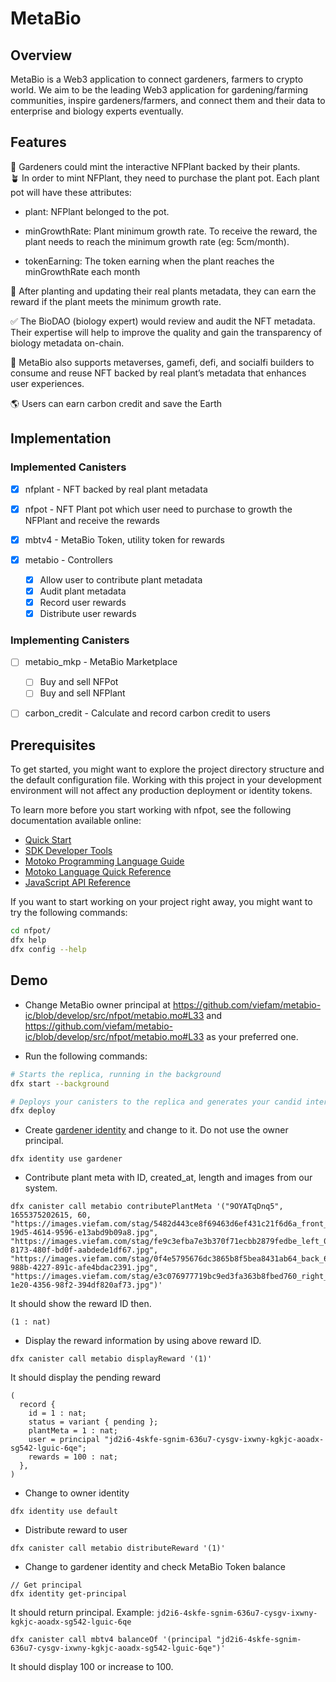 # MetaBio

## Overview

MetaBio is a Web3 application to connect gardeners, farmers to crypto world. We aim to be the leading Web3 application for gardening/farming communities, inspire gardeners/farmers, and connect them and their data to enterprise and biology experts eventually.

## Features

🌱 Gardeners could mint the interactive NFPlant backed by their plants.  
🪴 In order to mint NFPlant, they need to purchase the plant pot. Each plant pot will have these attributes:

- plant: NFPlant belonged to the pot.

- minGrowthRate: Plant minimum growth rate. To receive the reward, the plant needs to reach the minimum growth rate (eg: 5cm/month).

- tokenEarning: The token earning when the plant reaches the minGrowthRate each month

🏅 After planting and updating their real plants metadata, they can earn the reward if the plant meets the minimum growth rate.

✅ The BioDAO (biology expert) would review and audit the NFT metadata. Their expertise will help to improve the quality and gain the transparency of biology metadata on-chain.

🚀 MetaBio also supports metaverses, gamefi, defi, and socialfi builders to consume and reuse NFT backed by real plant’s metadata that enhances user experiences.

🌎 Users can earn carbon credit and save the Earth

## Implementation

### Implemented Canisters

- [x] nfplant - NFT backed by real plant metadata
- [x] nfpot - NFT Plant pot which user need to purchase to growth the NFPlant and receive the rewards
- [x] mbtv4 - MetaBio Token, utility token for rewards
- [x] metabio - Controllers

  - [x] Allow user to contribute plant metadata
  - [x] Audit plant metadata
  - [x] Record user rewards
  - [x] Distribute user rewards

### Implementing Canisters

- [ ] metabio_mkp - MetaBio Marketplace

  - [ ] Buy and sell NFPot
  - [ ] Buy and sell NFPlant

- [ ] carbon_credit - Calculate and record carbon credit to users

## Prerequisites

To get started, you might want to explore the project directory structure and the default configuration file. Working with this project in your development environment will not affect any production deployment or identity tokens.

To learn more before you start working with nfpot, see the following documentation available online:

- [Quick Start](https://sdk.dfinity.org/docs/quickstart/quickstart-intro.html)
- [SDK Developer Tools](https://sdk.dfinity.org/docs/developers-guide/sdk-guide.html)
- [Motoko Programming Language Guide](https://sdk.dfinity.org/docs/language-guide/motoko.html)
- [Motoko Language Quick Reference](https://sdk.dfinity.org/docs/language-guide/language-manual.html)
- [JavaScript API Reference](https://erxue-5aaaa-aaaab-qaagq-cai.raw.ic0.app)

If you want to start working on your project right away, you might want to try the following commands:

```bash
cd nfpot/
dfx help
dfx config --help
```

## Demo

- Change MetaBio owner principal at https://github.com/viefam/metabio-ic/blob/develop/src/nfpot/metabio.mo#L33 and https://github.com/viefam/metabio-ic/blob/develop/src/nfpot/metabio.mo#L33 as your preferred one.

- Run the following commands:

```bash
# Starts the replica, running in the background
dfx start --background

# Deploys your canisters to the replica and generates your candid interface
dfx deploy
```

- Create [gardener identity](https://internetcomputer.org/docs/current/references/cli-reference/dfx-identity) and change to it. Do not use the owner principal.

```
dfx identity use gardener
```

- Contribute plant meta with ID, created_at, length and images from our system.

```
dfx canister call metabio contributePlantMeta '("9OYATqDnq5", 1655375202615, 60, "https://images.viefam.com/stag/5482d443ce8f69463d6ef431c21f6d6a_front_315cf7a0-19d5-4614-9596-e13abd9b09a8.jpg", "https://images.viefam.com/stag/fe9c3efba7e3b370f71ecbb2879fedbe_left_07703946-8173-480f-bd0f-aabdede1df67.jpg", "https://images.viefam.com/stag/0f4e5795676dc3865b8f5bea8431ab64_back_6223f4f4-988b-4227-891c-afe4bdac2391.jpg", "https://images.viefam.com/stag/e3c076977719bc9ed3fa363b8fbed760_right_452d2966-1e20-4356-98f2-394df820af73.jpg")'
```

It should show the reward ID then.

```
(1 : nat)
```

- Display the reward information by using above reward ID.

```
dfx canister call metabio displayReward '(1)'
```

It should display the pending reward

```
(
  record {
    id = 1 : nat;
    status = variant { pending };
    plantMeta = 1 : nat;
    user = principal "jd2i6-4skfe-sgnim-636u7-cysgv-ixwny-kgkjc-aoadx-sg542-lguic-6qe";
    rewards = 100 : nat;
  },
)
```

- Change to owner identity

```
dfx identity use default
```

- Distribute reward to user

```
dfx canister call metabio distributeReward '(1)'
```

- Change to gardener identity and check MetaBio Token balance

```
// Get principal
dfx identity get-principal
```

It should return principal. Example: `jd2i6-4skfe-sgnim-636u7-cysgv-ixwny-kgkjc-aoadx-sg542-lguic-6qe`

```
dfx canister call mbtv4 balanceOf '(principal "jd2i6-4skfe-sgnim-636u7-cysgv-ixwny-kgkjc-aoadx-sg542-lguic-6qe")'
```

It should display 100 or increase to 100.
